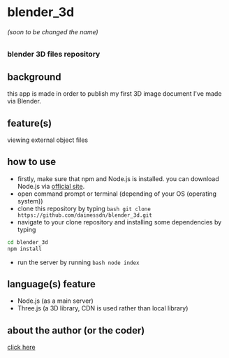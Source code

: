# blender_3d
###### (soon to be changed the name)
### blender 3D files repository

## background
this app is made in order to publish my first 3D image document I've made via Blender.

## feature(s)
viewing external object files

## how to use
- firstly, make sure that npm and Node.js is installed. you can download Node.js via [official site](https://nodejs.org).
- open command prompt or terminal (depending of your OS (operating system))
- clone this repository by typing 
`bash git clone https://github.com/daimessdn/blender_3d.git`
- navigate to your clone repository and installing some dependencies by typing
```bash
cd blender_3d
npm install
```
- run the server by running `bash node index`

## language(s) feature
- Node.js (as a main server)
- Three.js (a 3D library, CDN is used rather than local library)

## about the author (or the coder)
[click here](https://github.com/daimessdn)